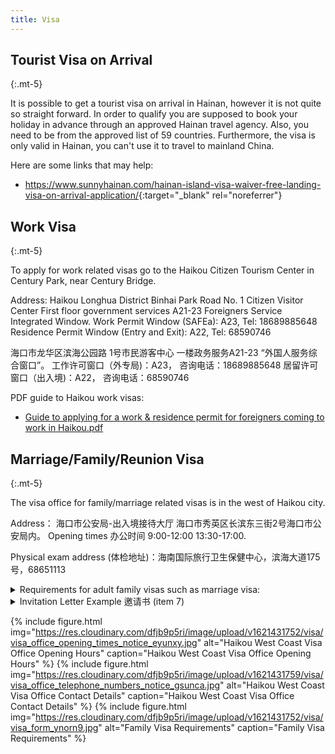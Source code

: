 ```yaml
---
title: Visa
---
```


## Tourist Visa on Arrival
{:.mt-5}

It is possible to get a tourist visa on arrival in Hainan, however it is not quite so straight forward. In order to qualify you are supposed to book your holiday in advance through an approved Hainan travel agency.  Also, you need to be from the approved list of 59 countries. Furthermore, the visa is only valid in Hainan, you can't use it to travel to mainland China.

Here are some links that may help:

- <https://www.sunnyhainan.com/hainan-island-visa-waiver-free-landing-visa-on-arrival-application/>{:target="_blank" rel="noreferrer"}

## Work Visa
{:.mt-5}

To apply for work related visas go to the Haikou Citizen Tourism Center in Century Park, near Century Bridge.

Address:
Haikou Longhua District Binhai Park Road 
No. 1 Citizen Visitor Center
First floor government services A21-23 
Foreigners Service Integrated Window.
Work Permit Window (SAFEa): A23, Tel: 18689885648
Residence Permit Window (Entry and Exit): A22, Tel: 68590746

海口市龙华区滨海公园路
1号市民游客中心
一楼政务服务A21-23
“外国人服务综合窗口”。
工作许可窗口（外专局)：A23，
咨询电话：18689885648
居留许可窗口（出入境)：A22，
咨询电话：68590746

PDF guide to Haikou work visas:
- <a target="_blank" href="/assets/pdf/Guide-work-residence-permit-foreigner-Haikou.pdf">Guide to applying for a work & residence permit for foreigners coming to work in Haikou.pdf</a>


## Marriage/Family/Reunion Visa
{:.mt-5}

The visa office for family/marriage related visas is in the west of Haikou city.

Address：
海口市公安局-出入境接待大厅
海口市秀英区长滨东三街2号海口市公安局内。
Opening times 办公时间
9:00-12:00 13:30-17:00.

Physical exam address (体检地址)：海南国际旅行卫生保健中心，滨海大道175号，68651113

<details>
  <summary>Requirements for adult family visas such as marriage visa:
  </summary>
  <p>亲属团聚所需材料 (成人)

(Source: Haikou Visa Office August 2018)</p>
<blockquote>
<p>
<ol>

<li>Application form for visa and residence permit for foreigners. Fill in with black pen, do not use ballpoint pen to fill in. Get this from the office. 外国人签证、居留许可申请表（请用黑色水笔填写，请勿使用圆珠笔填写）</li>
<li>Passport photo, you should get the photo taken from the photo room at the visa office itself. 1张2寸自底正面照；（要求免冠，不戴眼镜及饰物）需有海南省出入境管理局权相馆使用的相片数据条码。（可于受理大厅走廊拍照处或其他授权相馆摄生成或扫描生成）</li>
<li>Your Passport with photocopies of the 3 following from within your passport: your personal info page; your last China entry stamp (red circular stamp); current visa. 申请人的护照〈原件及复印件）.“复印件内容：**资料页；**最后一次入境章（椭圆红色）； **有效签证.</li>
<li>One of the following (both original and photocopy): 以下其中一项：（均提供原件与复印件）
- Marriage certificate 结婚证；
- Birth certificate 出生证；
- If there is no above-mentioned direct evidence, the original and photocopy of the Notarized Certificate of Relative Relations can be made at the notary office (to prove the relationship between the applicant and the visited person). 无以上直接证明材料的，可在公证处做〈亲属关系公证书〉，原件及复印件（证明申请人与被探望人的关系）.</li>
<li>Physical Examination certificate. Do not always need this. (Address at bottom) 提供健康证明（体检地址见最后一行）.</li>
<li>Household Register (Hukou) and Chinese ID card of relative/spouse. If they are not from Haikou also need to supply their accommodation registration card. 被探望人户口簿及身份证（原件及复印件\ 非海口户口需提供居住证）.</li>
<li>Invitation letter from relative/spouse. Written or printed on A4 paper, must be signed by hand. **The format of this is written below.** 被探望人提供邀请申请人的邀请函(A4纸，手写或打印均可，但需被探望人手写签名）。样本见备注三</li>
<li>Accommodation Registration of applicant. Obtained from local police station. 境外人员住宿登记凭证.</li>
</ol>

备注一：入境后及变更住址后超过24小时申报住宿登记时，需另提交派出所开具的处罚书。

备注二：境外出具的所有证明需经中国大使馆认证（认证戳或者认证书）；且非中文材料需翻译公司翻译件（必须有翻译公司章）

备注三: 邀请书样本（仅供参考，请依具体情况如书写!)
</p>
</blockquote>
</details>

<details>
<summary>Invitation Letter Example 邀请书 (item 7)</summary>

<p>海口市公安局出入境管理支队：</p>

<p>本人张三（男，身份证号码：XXXXXXX)，目前在海南海囗市XX公司（单位）任XX职务，现居住在海口市XX街XX路XX号，现邀请我的妻子ABCDEFG（英国籍，护照号码为XXXXX'XXXX年X月XX日出生）回国探望我，拟停留期限至XXXX年XX月XX日。在此期间，本人将严格遵守《中华人民共和国出境入境管理法》等相关法律法规，全权负责其在国内期间的一切生活、居住及安全等事宜，并保证其按时离境。</p>

<p>邀请人：（手写签名）</p>

<p>XXXX年X月X日</p>

<p>备注：所有提供的材料需用A4纸双面复印〈尽量减少纸张）</p>

<p>统一用黑色墨水笔填写，不能用圆珠笔。</p>
</details>




{% include figure.html img="https://res.cloudinary.com/dfjb9p5ri/image/upload/v1621431752/visa/visa_office_opening_times_notice_eyunxy.jpg"
alt="Haikou West Coast Visa Office Opening Hours" caption="Haikou West Coast Visa Office Opening Hours" %}
{% include figure.html img="https://res.cloudinary.com/dfjb9p5ri/image/upload/v1621431759/visa/visa_office_telephone_numbers_notice_gsunca.jpg"
alt="Haikou West Coast Visa Office Contact Details" caption="Haikou West Coast Visa Office Contact Details" %}
{% include figure.html img="https://res.cloudinary.com/dfjb9p5ri/image/upload/v1621431752/visa/visa_form_ynorn9.jpg"
alt="Family Visa Requirements" caption="Family Visa Requirements" %}